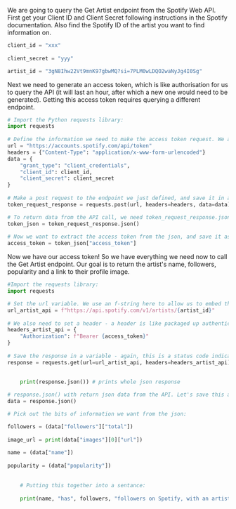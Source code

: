 We are going to query the Get Artist endpoint from the Spotify Web API.
First get your Client ID and Client Secret following instructions in the Spotify documentation. Also find the Spotify ID of the artist you want to find information on.

```python
client_id = "xxx"
    
client_secret = "yyy"

artist_id = "3gN8Ihw22Vt9mnK97gbwMQ?si=7PLM0wLDQO2waNyJg4I0Sg"
```
    
Next we need to generate an access token, which is like authorisation for us to query the API (it will last an hour, after which a new one would need to be generated). Getting this access token requires querying a different endpoint.

```python
# Import the Python requests library:
import requests
    
# Define the information we need to make the access token request. We are using the client_id and client_secret variables in our request:
url = "https://accounts.spotify.com/api/token"
headers = {"Content-Type": "application/x-www-form-urlencoded"}
data = {
    "grant_type": "client_credentials",
    "client_id": client_id,
    "client_secret": client_secret
}
   
# Make a post request to the endpoint we just defined, and save it in a variable called token_response_request. This returns a status code telling us whether the API call was succesful - status code 200 indicates that the call was successful.    
token_request_response = requests.post(url, headers=headers, data=data)

# To return data from the API call, we need token_request_response.json(). To make the items in the json easier to reference, let's save this as a variable: 
token_json = token_request_response.json()
    
# Now we want to extract the access token from the json, and save it as access_token:    
access_token = token_json["access_token"]
```
   
Now we have our access token! So we have everything we need now to call the Get Artist endpoint.
Our goal is to return the artist's name, followers, popularity and a link to their profile image.
```python  
#Import the requests library:
import requests 

# Set the url variable. We use an f-string here to allow us to embed the artist_id varibale directly in a string.
url_artist_api = f"https://api.spotify.com/v1/artists/{artist_id}"
    
# We also need to set a header - a header is like packaged up authentication. Public APIs don't require them but APIs that require authentication do.
headers_artist_api = {
    "Authorization": f"Bearer {access_token}"
}
   
# Save the response in a variable - again, this is a status code indicating whether the API call was successful.
response = requests.get(url=url_artist_api, headers=headers_artist_api)
    

    print(response.json()) # prints whole json response
    
# response.json() with return json data from the API. Let's save this as a variable so that it's simpler to reference:
data = response.json()

# Pick out the bits of information we want from the json: 

followers = (data["followers"]["total"])
    
image_url = print(data["images"][0]["url"])
    
name = (data["name"])
    
popularity = (data["popularity"])
    
    
    # Putting this together into a sentance:
    
    print(name, "has", followers, "followers on Spotify, with an artist popularity of", popularity, "- their photo can be viewed via", image_url)
```

